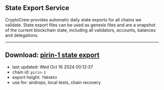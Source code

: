 ## State Export Service
CryptoCrew provides automatic daily state exports for all chains we validate. State export files can be used as genesis files and are a snapshot of the current blockchain state, including all validators, accounts, balances and delegations.

---
**Download: [pirin-1 state export](https://dl-eu2.ccvalidators.com/SERVICE/nolus/pirin-1_export_7904043.json)**
---

- last updated: Wed Oct 16 2024 00:12:37
- chain id: `pirin-1`
- export height: `7904043`
- use for: airdrops, local tests, chain recovery
